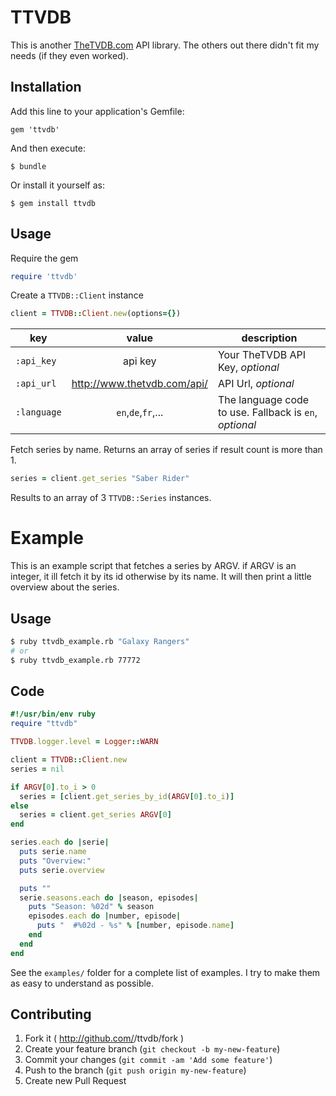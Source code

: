 # TTVDB

This is another [TheTVDB.com](http://www.thetvdb.com) API library. The others out there didn't fit my needs (if they even worked).


## Installation

Add this line to your application's Gemfile:

    gem 'ttvdb'

And then execute:

    $ bundle

Or install it yourself as:

    $ gem install ttvdb

## Usage

Require the gem

```ruby
require 'ttvdb'
```

Create a ```TTVDB::Client``` instance

```ruby
client = TTVDB::Client.new(options={})
```

| key | value | description
| --- | :---: | --- |
| ```:api_key``` | api key | Your TheTVDB API Key, *optional* |
| ```:api_url``` | http://www.thetvdb.com/api/ | API Url, *optional* |
| ```:language```|```en```,```de```,```fr```,... | The language code to use. Fallback is ```en```, *optional* |

Fetch series by name. Returns an array of series if result count is more than 1.

```ruby
series = client.get_series "Saber Rider"
```

Results to an array of 3 ```TTVDB::Series``` instances.

# Example

This is an example script that fetches a series by ARGV. if ARGV is an integer, it ill fetch it by its id otherwise by its name. It will then print a little overview about the series.

## Usage
```bash
$ ruby ttvdb_example.rb "Galaxy Rangers"
# or
$ ruby ttvdb_example.rb 77772
```

## Code
```ruby
#!/usr/bin/env ruby
require "ttvdb"

TTVDB.logger.level = Logger::WARN

client = TTVDB::Client.new
series = nil

if ARGV[0].to_i > 0
  series = [client.get_series_by_id(ARGV[0].to_i)]
else
  series = client.get_series ARGV[0]
end

series.each do |serie|
  puts serie.name
  puts "Overview:"
  puts serie.overview

  puts ""
  serie.seasons.each do |season, episodes|
    puts "Season: %02d" % season
    episodes.each do |number, episode|
      puts "  #%02d - %s" % [number, episode.name]
    end
  end
end
```


See the ```examples/``` folder for a complete list of examples. I try to make them as easy to understand as possible.


## Contributing

1. Fork it ( http://github.com/<my-github-username>/ttvdb/fork )
2. Create your feature branch (`git checkout -b my-new-feature`)
3. Commit your changes (`git commit -am 'Add some feature'`)
4. Push to the branch (`git push origin my-new-feature`)
5. Create new Pull Request
